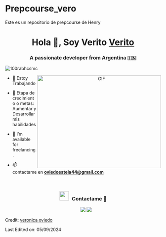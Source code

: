 # Prepcourse_vero
Este es un repositorio de prepcourse de Henry
<h1 align="center">Hola 👋, Soy Verito <a href="https://github.com/E-V-oviedo" target="blank">
Verito</a></h1>
<h3 align="center">A passionate developer from Argentina &#127470;&#127475</h3>

<p align="left"> <img src="https://komarev.com/ghpvc/?username=100rabhcsmc&label=Profile%20views&color=0e75b6&style=flat" alt="100rabhcsmc" /> </p>

<a target="_blank" align="center">
  <img align="right" top="500" height="300" width="400" alt="GIF" src="https://media.giphy.com/media/SWoSkN6DxTszqIKEqv/giphy.gif">
</a>

- 🔭 Estoy Trabajando  <a href="mi vida"></a>

- 🌱 Etapa de crecimiento o metas: Aumentar y Desarrollar mis habilidades

- 🤝 I’m available for freelancing.

- 📫 contactame en **oviedoestela44@gmail.com**
<br/>
<h3 align="center" > <img src="https://media.giphy.com/media/iY8CRBdQXODJSCERIr/giphy.gif" width="30" height="30" style="margin-right: 10px;">Contactame 🤝 </h3>

<p align="center">

 <div align="center"  class="icons-social" style="margin-left: 10px;">
        <a style="margin-left: 10px;" target="_blank" https://github.com/E-V-oviedo">
		<img src="https://img.icons8.com/doodle/40/000000/github--v1.png"></a>
	  <href="https://instagram.com/verito_mdp82">
			<img src="https://img.icons8.com/doodle/40/000000/instagram-new--v2.png"></a>		
      </div>

</p>

Credit: [veronica oviedo]( https://github.com/E-V-oviedo)

Last Edited on: 05/09/2024
